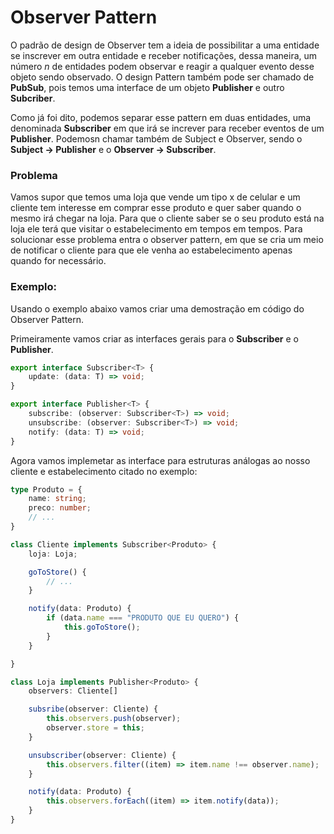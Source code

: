 # Observer Pattern

O padrão de design de Observer tem a ideia de possibilitar a uma entidade se inscrever em outra entidade e receber notificações, dessa maneira, um número _n_ de entidades podem observar e reagir a qualquer evento desse objeto sendo observado. O design Pattern também pode ser chamado de **PubSub**, pois temos uma interface de um objeto **Publisher** e outro **Subcriber**.

Como já foi dito, podemos separar esse pattern em duas entidades, uma denominada **Subscriber** em que irá se increver para receber eventos de um **Publisher**. Podemosn chamar também de Subject e Observer, sendo o **Subject -> Publisher** e o **Observer -> Subscriber**.

### Problema

Vamos supor que temos uma loja que vende um tipo x de celular e um cliente tem interesse em comprar esse produto e quer saber quando o mesmo irá chegar na loja. Para que o cliente saber se o seu produto está na loja ele terá que visitar o estabelecimento em tempos em tempos. Para solucionar esse problema entra o observer pattern, em que se cria um meio de notificar o cliente para que ele venha ao estabelecimento apenas quando for necessário.



### Exemplo:

Usando o exemplo abaixo vamos criar uma demostração em código do Observer Pattern.

Primeiramente vamos criar as interfaces gerais para o **Subscriber** e o **Publisher**.

```typescript 
export interface Subscriber<T> {
    update: (data: T) => void;
}

export interface Publisher<T> {
    subscribe: (observer: Subscriber<T>) => void;
    unsubscribe: (observer: Subscriber<T>) => void;
    notify: (data: T) => void;
}
```

Agora vamos implemetar as interface para estruturas análogas ao nosso cliente e estabelecimento citado no exemplo:

```typescript
type Produto = {
    name: string;
    preco: number;
    // ...
}

class Cliente implements Subscriber<Produto> { 
    loja: Loja;

    goToStore() {
        // ...
    }

    notify(data: Produto) {
        if (data.name === "PRODUTO QUE EU QUERO") {
            this.goToStore();
        }
    }

}

class Loja implements Publisher<Produto> {
    observers: Cliente[]

    subsribe(observer: Cliente) {
        this.observers.push(observer);
        observer.store = this;
    }

    unsubscriber(observer: Cliente) {
        this.observers.filter((item) => item.name !== observer.name);
    }

    notify(data: Produto) {
        this.observers.forEach((item) => item.notify(data));
    }
} 
```